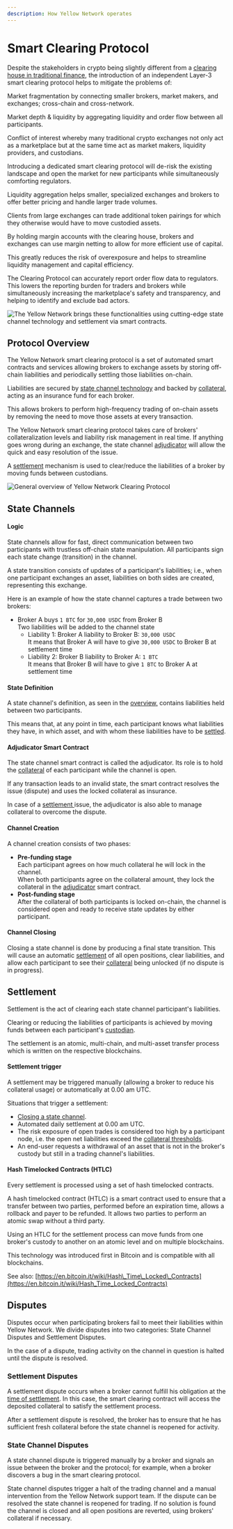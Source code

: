 ```yaml
---
description: How Yellow Network operates
---
```


# Smart Clearing Protocol

Despite the stakeholders in crypto being slightly different from a [clearing house in traditional finance](../../about/related-work/traditional-finance.md), the introduction of an independent Layer-3 smart clearing protocol helps to mitigate the problems of:

Market fragmentation by connecting smaller brokers, market makers, and exchanges; cross-chain and cross-network.

Market depth & liquidity by aggregating liquidity and order flow between all participants.

Conflict of interest whereby many traditional crypto exchanges not only act as a marketplace but at the same time act as market makers, liquidity providers, and custodians.

Introducing a dedicated smart clearing protocol will de-risk the existing landscape and open the market for new participants while simultaneously comforting regulators.

Liquidity aggregation helps smaller, specialized exchanges and brokers to offer better pricing and handle larger trade volumes.&#x20;

Clients from large exchanges can trade additional token pairings for which they otherwise would have to move custodied assets.&#x20;

By holding margin accounts with the clearing house, brokers and exchanges can use margin netting to allow for more efficient use of capital.&#x20;

This greatly reduces the risk of overexposure and helps to streamline liquidity management and capital efficiency.&#x20;

The Clearing Protocol can accurately report order flow data to regulators. This lowers the reporting burden for traders and brokers while simultaneously increasing the marketplace's safety and transparency, and helping to identify and exclude bad actors.&#x20;

![The Yellow Network brings these functionalities using cutting-edge state channel technology and settlement via smart contracts.](<../../.gitbook/assets/Benefits of a Crypto Clearing House.png>)

## Protocol Overview

The Yellow Network smart clearing protocol is a set of automated smart contracts and services allowing brokers to exchange assets by storing off-chain liabilities and periodically settling those liabilities on-chain.

Liabilities are secured by [state channel technology](smart-clearing-protocol.md#state-channel-protocol) and backed by [collateral](risk-management.md#collateral), acting as an insurance fund for each broker.

This allows brokers to perform high-frequency trading of on-chain assets by removing the need to move those assets at every transaction.

The Yellow Network smart clearing protocol takes care of brokers' collateralization levels and liability risk management in real time. If anything goes wrong during an exchange, the state channel [adjudicator](smart-clearing-protocol.md#adjudicator-smart-contract) will allow the quick and easy resolution of the issue.

A [settlement](smart-clearing-protocol.md#settlement) mechanism is used to clear/reduce the liabilities of a broker by moving funds between custodians.

![General overview of Yellow Network Clearing Protocol](<../../.gitbook/assets/Smart Clearing Protocol.png>)

## State Channels

#### Logic

State channels allow for fast, direct communication between two participants with trustless off-chain state manipulation. All participants sign each state change (transition) in the channel.

A state transition consists of updates of a participant's liabilities; i.e., when one participant exchanges an asset, liabilities on both sides are created, representing this exchange.

Here is an example of how the state channel captures a trade between two brokers:

* Broker A buys `1 BTC` for `30,000 USDC` from Broker B\
  Two liabilities will be added to the channel state
  * Liability 1: Broker A liability to Broker B: `30,000 USDC`\
    It means that Broker A will have to give `30,000 USDC` to Broker B at settlement time
  * Liability 2: Broker B liability to Broker A: `1 BTC`\
    It means that Broker B will have to give `1 BTC` to Broker A at settlement time

#### State Definition

A state channel's definition, as seen in the [overview,](smart-clearing-protocol.md#protocol-overview) contains liabilities held between two participants.

This means that, at any point in time, each participant knows what liabilities they have, in which asset, and with whom these liabilities have to be [settled](smart-clearing-protocol.md#settlement).

#### Adjudicator Smart Contract

The state channel smart contract is called the adjudicator. Its role is to hold the [collateral](risk-management.md#collateral) of each participant while the channel is open.

If any transaction leads to an invalid state, the smart contract resolves the issue (dispute) and uses the locked collateral as insurance.

In case of a [settlement ](smart-clearing-protocol.md#settlement)issue, the adjudicator is also able to manage collateral to overcome the dispute.

#### Channel Creation

A channel creation consists of two phases:

* **Pre-funding stage**\
  Each participant agrees on how much collateral he will lock in the channel.\
  When both participants agree on the collateral amount, they lock the collateral in the [adjudicator](smart-clearing-protocol.md#adjudicator-smart-contract) smart contract.
* **Post-funding stage**\
  After the collateral of both participants is locked on-chain, the channel is considered open and ready to receive state updates by either participant.

#### Channel Closing

Closing a state channel is done by producing a final state transition. This will cause an automatic [settlement](smart-clearing-protocol.md#settlement) of all open positions, clear liabilities, and allow each participant to see their [collateral](risk-management.md#collateral) being unlocked (if no dispute is in progress).



## Settlement

Settlement is the act of clearing each state channel participant's liabilities.

Clearing or reducing the liabilities of participants is achieved by moving funds between each participant's [custodian](custodial-layer.md).

The settlement is an atomic, multi-chain, and multi-asset transfer process which is written on the respective blockchains.&#x20;

#### Settlement trigger

A settlement may be triggered manually (allowing a broker to reduce his collateral usage) or automatically at 0.00 am UTC.

Situations that trigger a settlement:

* [Closing a state channel](smart-clearing-protocol.md#close-a-channel).
* Automated daily settlement at 0.00 am UTC.
* The risk exposure of open trades is considered too high by a participant node, i.e. the open net liabilities exceed the [collateral thresholds](risk-management.md#collateral-thresholds).&#x20;
* An end-user requests a withdrawal of an asset that is not in the broker's custody but still in a trading channel's liabilities.

#### Hash Timelocked Contracts (HTLC)

Every settlement is processed using a set of hash timelocked contracts.

A hash timelocked contract (HTLC) is a smart contract used to ensure that a transfer between two parties, performed before an expiration time, allows a rollback and payer to be refunded. It allows two parties to perform an atomic swap without a third party.

Using an HTLC for the settlement process can move funds from one broker's custody to another on an atomic level and on multiple blockchains.

This technology was introduced first in Bitcoin and is compatible with all blockchains.

See also: [https://en.bitcoin.it/wiki/Hash\_Time\_Locked\_Contracts](https://en.bitcoin.it/wiki/Hash_Time_Locked_Contracts)

## Disputes

Disputes occur when participating brokers fail to meet their liabilities within Yellow Network. We divide disputes into two categories: State Channel Disputes and Settlement Disputes.&#x20;

In the case of a dispute, trading activity on the channel in question is halted until the dispute is resolved.&#x20;

### Settlement Disputes

A settlement dispute occurs when a broker cannot fulfill his obligation at the [time of settlement](smart-clearing-protocol.md#settlement-trigger). In this case, the smart clearing contract will access the deposited collateral to satisfy the settlement process.

After a settlement dispute is resolved, the broker has to ensure that he has sufficient fresh collateral before the state channel is reopened for activity.&#x20;

### State Channel Disputes

A state channel dispute is triggered manually by a broker and signals an issue between the broker and the protocol; for example, when a broker discovers a bug in the smart clearing protocol.&#x20;

State channel disputes trigger a halt of the trading channel and a manual intervention from the Yellow Network support team. If the dispute can be resolved the state channel is reopened for trading. If no solution is found the channel is closed and all open positions are reverted, using brokers' collateral if necessary.&#x20;

